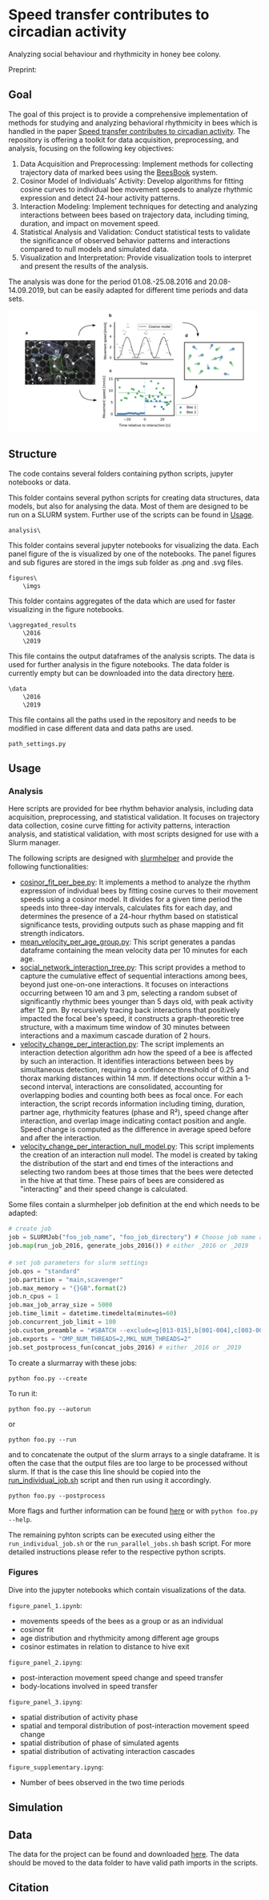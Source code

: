 # Speed transfer contributes to circadian activity

Analyzing social behaviour and rhythmicity in honey bee colony.

Preprint:

## Goal
The goal of this project is to provide a comprehensive implementation of methods for studying and analyzing behavioral 
rhythmicity in bees which is handled in the paper [Speed transfer contributes to circadian activity](). The repository 
is offering a toolkit for data acquisition, preprocessing, and analysis, focusing on the following key objectives:
1) Data Acquisition and Preprocessing: Implement methods for collecting trajectory data of marked bees using the 
[BeesBook](10.3389/frobt.2018.00035) system. 
2) Cosinor Model of Individuals’ Activity: Develop algorithms for fitting cosine curves to individual bee movement 
speeds to analyze rhythmic expression and detect 24-hour activity patterns.
3) Interaction Modeling: Implement techniques for detecting and analyzing interactions between bees based on trajectory 
data, including timing, duration, and impact on movement speed.
4) Statistical Analysis and Validation: Conduct statistical tests to validate the significance of observed behavior 
patterns and interactions compared to null models and simulated data.
5) Visualization and Interpretation: Provide visualization tools to interpret and present the results of the analysis.

The analysis was done for the period 01.08.-25.08.2016 and 20.08-14.09.2019, but can be easily adapted for different
time periods and data sets.

![overview_figure.png](figures%2Fimgs%2Foverview_figure.png)

## Structure
The code contains several folders containing python scripts, jupyter notebooks or data.

This folder contains several python scripts for creating data structures, data models, but also for analysing the data. 
Most of them are designed to be run on a SLURM system. Further use of the scripts can be found in [Usage](#usage).
```
analysis\
```

This folder contains several jupyter notebooks for visualizing the data. Each panel figure of the is visualized by one 
of the notebooks. The panel figures and sub figures are stored in the imgs sub folder as .png and .svg files.
```
figures\
    \imgs
```

This folder contains aggregates of the data which are used for faster visualizing in the figure notebooks.
```
\aggregated_results
    \2016
    \2019
```

This file contains the output dataframes of the analysis scripts. The data is used for further analysis in the figure 
notebooks. The data folder is currently empty but can be downloaded into the data directory [here](zenododata).
```
\data
    \2016
    \2019
```

This file contains all the paths used in the repository and needs to be modified in case different data and data paths 
are used.
```
path_settings.py
```

## Usage
### Analysis
Here scripts are provided for bee rhythm behavior analysis, including data acquisition, preprocessing, and statistical 
validation. It focuses on trajectory data collection, cosine curve fitting for activity patterns, interaction analysis, 
and statistical validation, with most scripts designed for use with a Slurm manager.

The following scripts are designed with [slurmhelper](htttps://ww.github.com/walachey/slurmhelper) and provide the following functionalities:
* [cosinor_fit_per_bee.py](analysis%2Fcosinor_fit_per_bee.py):  It implements a method to analyze the rhythm expression of individual bees by fitting 
cosine curves to their movement speeds using a cosinor model. It divides for a given time period the speeds into 
three-day intervals, calculates fits for each day, and determines the presence of a 24-hour rhythm based on statistical 
significance tests, providing outputs such as phase mapping and fit strength indicators.
* [mean_velocity_per_age_group.py](analysis%2Fmean_velocity_per_age_group.py): 
This script generates a pandas dataframe containing the mean velocity data per 10 minutes for each age.
* [social_network_interaction_tree.py](analysis%2Fsocial_network_interaction_tree.py): This script provides a method to capture the cumulative effect of sequential 
interactions among bees, beyond just one-on-one interactions. It focuses on interactions occurring between 10 am and 3 pm, 
selecting a random subset of significantly rhythmic bees younger than 5 days old, with peak activity after 12 pm. By recursively 
tracing back interactions that positively impacted the focal bee's speed, it constructs a graph-theoretic tree structure, 
with a maximum time window of 30 minutes between interactions and a maximum cascade duration of 2 hours.
* [velocity_change_per_interaction.py](analysis%2Fvelocity_change_per_interaction.py): The script implements an interaction detection algorithm adn how the speed
of a bee is affected by such an interaction. It identifies interactions between bees by simultaneous detection, requiring 
a confidence threshold of 0.25 and thorax marking distances within 14 mm. If detections occur within a 1-second interval, 
interactions are consolidated, accounting for overlapping bodies and counting both bees as focal once. For each interaction, 
the script records information including timing, duration, partner age, rhythmicity features (phase and R²), speed change 
after interaction, and overlap image indicating contact position and angle. Speed change is computed as the difference in 
average speed before and after the interaction.
* [velocity_change_per_interaction_null_model.py](analysis%2Fvelocity_change_per_interaction_null_model.py): This script implements the creation of an interaction null model.
The model is created by taking the distribution of the start and end times of the interactions and selecting two random 
bees at those times that the bees were detected in the hive at that time. These pairs of bees are considered as 
"interacting" and their speed change is calculated.

Some files contain a slurmhelper job definition at the end which needs to be adapted:
```python
# create job
job = SLURMJob("foo_job_name", "foo_job_directory") # Choose job name and a directory where the job is stored
job.map(run_job_2016, generate_jobs_2016()) # either _2016 or _2019

# set job parameters for slurm settings
job.qos = "standard"
job.partition = "main,scavenger"
job.max_memory = "{}GB".format(2)
job.n_cpus = 1
job.max_job_array_size = 5000
job.time_limit = datetime.timedelta(minutes=60)
job.concurrent_job_limit = 100
job.custom_preamble = "#SBATCH --exclude=g[013-015],b[001-004],c[003-004],g[009-015]"
job.exports = "OMP_NUM_THREADS=2,MKL_NUM_THREADS=2"
job.set_postprocess_fun(concat_jobs_2016) # either _2016 or _2019
```

To create a slurmarray with these jobs:
```
python foo.py --create
```
To run it:
```
python foo.py --autorun
```
or
```
python foo.py --run
```
and to concatenate the output of the slurm arrays to a single dataframe. It is often the case that the output files are
too large to be processed without slurm. If that is the case this line should be copied into the [run_individual_job.sh](analysis%2Frun_individual_job.sh)
script and then run using it accordingly.
```
python foo.py --postprocess
```
More flags and further information can be found [here](htttps://ww.github.com/walachey/slurmhelper) or 
with ```python foo.py --help```.

The remaining pyhton scripts can be executed using either the ``run_individual_job.sh`` or the ``run_parallel_jobs.sh`` bash script. For more detailed instructions please refer to the respective python scripts.


### Figures
Dive into the jupyter notebooks which contain visualizations of the data.

``figure_panel_1.ipynb``:
* movements speeds of the bees as a group or as an individual
* cosinor fit
* age distribution and rhythmicity among different age groups
* cosinor estimates in relation to distance to hive exit

``figure_panel_2.ipyng``:
* post-interaction movement speed change and speed transfer
* body-locations involved in speed transfer

``figure_panel_3.ipyng``:
* spatial distribution of activity phase
* spatial and temporal distribution of post-interaction movement speed change
* spatial distribution of phase of simulated agents
* spatial distribution of activating interaction cascades

``figure_supplementary.ipyng``:
* Number of bees observed in the two time periods

## Simulation

## Data
The data for the project can be found and downloaded [here](https://zenodo.org/records/10869728). The data should be moved to the data folder to
have valid path imports in the scripts.

## Citation
